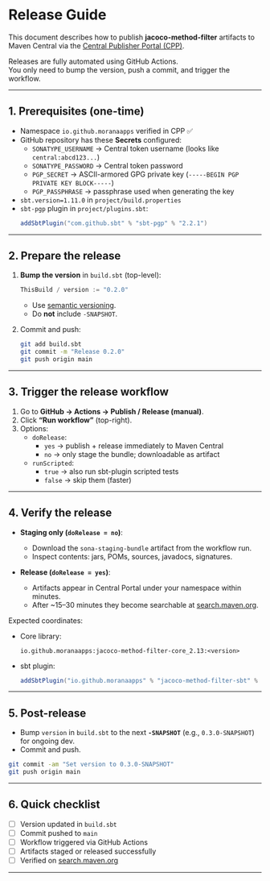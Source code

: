 # Release Guide

This document describes how to publish **jacoco-method-filter** artifacts to Maven Central via the
[Central Publisher Portal (CPP)](https://central.sonatype.com).

Releases are fully automated using GitHub Actions.  
You only need to bump the version, push a commit, and trigger the workflow.

---

## 1. Prerequisites (one-time)

- Namespace `io.github.moranaapps` verified in CPP ✅
- GitHub repository has these **Secrets** configured:
  - `SONATYPE_USERNAME` → Central token username (looks like `central:abcd123...`)
  - `SONATYPE_PASSWORD` → Central token password
  - `PGP_SECRET` → ASCII-armored GPG private key (`-----BEGIN PGP PRIVATE KEY BLOCK-----`)
  - `PGP_PASSPHRASE` → passphrase used when generating the key
- `sbt.version=1.11.0` in `project/build.properties`
- `sbt-pgp` plugin in `project/plugins.sbt`:
  ```scala
  addSbtPlugin("com.github.sbt" % "sbt-pgp" % "2.2.1")
  ```

---

## 2. Prepare the release

1. **Bump the version** in `build.sbt` (top-level):
   ```scala
   ThisBuild / version := "0.2.0"
   ```
   - Use [semantic versioning](https://semver.org/).
   - Do **not** include `-SNAPSHOT`.

2. Commit and push:
   ```bash
   git add build.sbt
   git commit -m "Release 0.2.0"
   git push origin main
   ```

---

## 3. Trigger the release workflow

1. Go to **GitHub → Actions → Publish / Release (manual)**.  
2. Click **“Run workflow”** (top-right).  
3. Options:
   - `doRelease`:  
     - `yes` → publish + release immediately to Maven Central  
     - `no` → only stage the bundle; downloadable as artifact
   - `runScripted`:  
     - `true` → also run sbt-plugin scripted tests  
     - `false` → skip them (faster)

---

## 4. Verify the release

- **Staging only (`doRelease = no`)**:
  - Download the `sona-staging-bundle` artifact from the workflow run.
  - Inspect contents: jars, POMs, sources, javadocs, signatures.

- **Release (`doRelease = yes`)**:
  - Artifacts appear in Central Portal under your namespace within minutes.
  - After ~15–30 minutes they become searchable at [search.maven.org](https://search.maven.org).

Expected coordinates:

- Core library:
  ```
  io.github.moranaapps:jacoco-method-filter-core_2.13:<version>
  ```
- sbt plugin:
  ```scala
  addSbtPlugin("io.github.moranaapps" % "jacoco-method-filter-sbt" % "<version>")
  ```

---

## 5. Post-release

- Bump `version` in `build.sbt` to the next **`-SNAPSHOT`** (e.g., `0.3.0-SNAPSHOT`) for ongoing dev.
- Commit and push.

```bash
git commit -am "Set version to 0.3.0-SNAPSHOT"
git push origin main
```

---

## 6. Quick checklist

- [ ] Version updated in `build.sbt`
- [ ] Commit pushed to `main`
- [ ] Workflow triggered via GitHub Actions
- [ ] Artifacts staged or released successfully
- [ ] Verified on [search.maven.org](https://search.maven.org)

---
